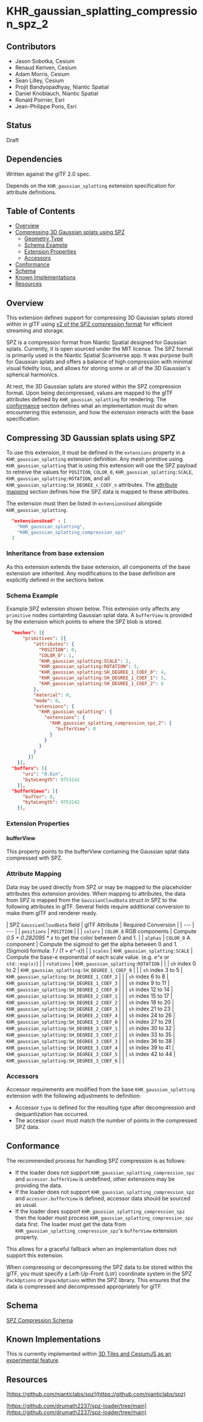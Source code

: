 # KHR\_gaussian\_splatting\_compression\_spz\_2

## Contributors

- Jason Sobotka, Cesium
- Renaud Keriven, Cesium
- Adam Morris, Cesium
- Sean Lilley, Cesium
- Projit Bandyopadhyay, Niantic Spatial
- Daniel Knoblauch, Niantic Spatial
- Ronald Poirrier, Esri
- Jean-Philippe Pons, Esri

## Status

Draft

## Dependencies

Written against the glTF 2.0 spec.

Depends on the `KHR_gaussian_splatting` extension specification for attribute definitions.

## Table of Contents

- [Overview](#overview)
- [Compressing 3D Gaussian splats using SPZ](#compressing-3d-gaussian-splats-using-spz)
  - [Geometry Type](#geometry-type)
  - [Schema Example](#schema-example)
  - [Extension Properties](#extension-properties)
  - [Accessors](#accessors)
- [Conformance](#conformance)
- [Schema](#schema)
- [Known Implementations](#known-implementations)
- [Resources](#resources)

## Overview

This extension defines support for compressing 3D Gaussian splats stored within in glTF using [v2 of the SPZ compression format](https://github.com/nianticlabs/spz/tree/v2.0.0) for efficient streaming and storage.

SPZ is a compression format from Niantic Spatial designed for Gaussian splats. Currently, it is open sourced under the MIT license. The SPZ format is primarily used in the Niantic Spatial Scaniverse app. It was purpose built for Gaussian splats and offers a balance of high compression with minimal visual fidelity loss, and allows for storing some or all of the 3D Gaussian's spherical harmonics.

At rest, the 3D Gaussian splats are stored within the SPZ compression format. Upon being decompressed, values are mapped to the glTF attributes defined by `KHR_gaussian_splatting` for rendering. The [conformance](#conformance) section defines what an implementation must do when encountering this extension, and how the extension interacts with the base specification.

## Compressing 3D Gaussian splats using SPZ

To use this extension, it must be defined in the `extensions` property in a `KHR_gaussian_splatting` extension definition. Any mesh primitive using `KHR_gaussian_splatting` that is using this extension will use the SPZ payload to retreive the values for `POSITION`, `COLOR_0`, `KHR_gaussian_splatting:SCALE`, `KHR_gaussian_splatting:ROTATION`, and all `KHR_gaussian_splatting:SH_DEGREE_ℓ_COEF_n` attributes. The [attribute mapping](#attribute-mapping) section defines how the SPZ data is mapped to these attributes.

The extension must then be listed in `extensionsUsed` alongside `KHR_gaussian_splatting`.

```json
  "extensionsUsed" : [
    "KHR_gaussian_splatting",
    "KHR_gaussian_splatting_compression_spz"
  ]
```

### Inheritance from base extension

As this extension extends the base extension, all components of the base extension are inherited. Any modifications to the base definition are explicitly defined in the sections below.

### Schema Example

Example SPZ extension shown below. This extension only affects any `primitive` nodes containting Gaussian splat data. A `bufferView` is provided by the extension which points to where the SPZ blob is stored.

```json
  "meshes": [{
      "primitives": [{
          "attributes": {
            "POSITION": 0,
            "COLOR_0": 1,
            "KHR_gaussian_splatting:SCALE": 2,
            "KHR_gaussian_splatting:ROTATION": 3,
            "KHR_gaussian_splatting:SH_DEGREE_1_COEF_0": 4,
            "KHR_gaussian_splatting:SH_DEGREE_1_COEF_1": 5,
            "KHR_gaussian_splatting:SH_DEGREE_1_COEF_2": 6
          },
          "material": 0,
          "mode": 0,
          "extensions": {
            "KHR_gaussian_splatting": {
              "extensions": {
                "KHR_gaussian_splatting_compression_spz_2": {
                  "bufferView": 0
                }
              }
            }
          }
        }]
    }],
  "buffers": [{
      "uri": "0.bin",
      "byteLength": 9753142
    }],
  "bufferViews": [{
      "buffer": 0,
      "byteLength": 9753142
    }],
```

### Extension Properties

#### bufferView

This property points to the bufferView containing the Gaussian splat data compressed with SPZ.

### Attribute Mapping

Data may be used directly from SPZ or may be mapped to the placeholder attributes this extension provides. When mapping to attributes, the data from SPZ is mapped from the `GaussianCloudData` struct in SPZ to the following attributes in glTF. Several fields require additional conversion to make them glTF and renderer ready.

| SPZ `GaussianCloudData` field | glTF Attribute | Required Conversion |
| --- | --- |
| `positions` | `POSITION` | |
| `colors` | `COLOR_0` RGB components | Compute _0.5 + 0.282095 * x_ to get the color between 0 and 1. |
| `alphas` | `COLOR_0` A component | Compute the sigmoid to get the alpha between 0 and 1. (Sigmoid formula: _1 / (1 + e^-x)_) |
| `scales` | `KHR_gaussian_splatting:SCALE` | Compute the base-e exponential of each scale value. (e.g. _e^x_ or `std::exp(x)`) |
| `rotations` | `KHR_gaussian_splatting:ROTATION` | |
| `sh` index 0 to 2 | `KHR_gaussian_splatting:SH_DEGREE_1_COEF_0` | |
| `sh` index 3 to 5 | `KHR_gaussian_splatting:SH_DEGREE_1_COEF_2` | |
| `sh` index 6 to 8 | `KHR_gaussian_splatting:SH_DEGREE_1_COEF_3` | |
| `sh` index 9 to 11 | `KHR_gaussian_splatting:SH_DEGREE_2_COEF_0` | |
| `sh` index 12 to 14 | `KHR_gaussian_splatting:SH_DEGREE_2_COEF_1` | |
| `sh` index 15 to 17 | `KHR_gaussian_splatting:SH_DEGREE_2_COEF_2` | |
| `sh` index 18 to 20 | `KHR_gaussian_splatting:SH_DEGREE_2_COEF_3` | |
| `sh` index 21 to 23 | `KHR_gaussian_splatting:SH_DEGREE_2_COEF_4` | |
| `sh` index 24 to 26 | `KHR_gaussian_splatting:SH_DEGREE_3_COEF_0` | |
| `sh` index 27 to 29 | `KHR_gaussian_splatting:SH_DEGREE_3_COEF_1` | |
| `sh` index 30 to 32 | `KHR_gaussian_splatting:SH_DEGREE_3_COEF_2` | |
| `sh` index 33 to 35 | `KHR_gaussian_splatting:SH_DEGREE_3_COEF_3` | |
| `sh` index 36 to 38 | `KHR_gaussian_splatting:SH_DEGREE_3_COEF_4` | |
| `sh` index 39 to 41 | `KHR_gaussian_splatting:SH_DEGREE_3_COEF_5` | |
| `sh` index 42 to 44 | `KHR_gaussian_splatting:SH_DEGREE_3_COEF_6` | |

### Accessors

Accessor requirements are modified from the base `KHR_gaussian_splatting` extension with the following adjustments to definition:

 - Accessor `type` is defined for the resulting type after decompression and dequantization has occurred.
 - The accessor `count` must match the number of points in the compressed SPZ data.

## Conformance

The recommended process for handling SPZ compression is as follows:

- If the loader does not support `KHR_gaussian_splatting_compression_spz` and `accessor.bufferView` is undefined, other extensions may be providing the data.
- If the loader does not support `KHR_gaussian_splatting_compression_spz` and `accessor.bufferView` is defined, accessor data should be sourced as usual.
- If the loader does support `KHR_gaussian_splatting_compression_spz` then the loader must process `KHR_gaussian_splatting_compression_spz` data first. The loader must get the data from `KHR_gaussian_splatting_compression_spz`'s `bufferView` extension property.

This allows for a graceful fallback when an implementation does not support this extension.
  
When compressing or decompressing the SPZ data to be stored within the glTF, you must specify a Left-Up-Front (`LUF`) coordinate system in the SPZ `PackOptions` or `UnpackOptions` within the SPZ library. This ensures that the data is compressed and decompressed appropriately for glTF.

## Schema

[SPZ Compression Schema](./schema/mesh.primitive.KHR_gaussian_splatting_compression_spz.schema.json)

## Known Implementations

This is currently implemented within [3D Tiles and CesiumJS as an experimental feature](https://cesium.com/learn/cesiumjs/ref-doc/Cesium3DTileset.html?classFilter=3D).

## Resources

[https://github.com/nianticlabs/spz](https://github.com/nianticlabs/spz)

[https://github.com/drumath2237/spz-loader/tree/main](https://github.com/drumath2237/spz-loader/tree/main)

